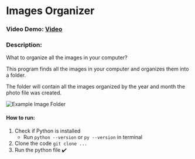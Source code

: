 # Images Organizer
### Video Demo:  [Video](URL)
### Description:
What to organize all the images in your computer?

This program finds all the images in your computer and organizes them into a folder.

The folder will contain all the images organized by the year and month the photo file was created.

![Example Image Folder]()

#### How to run:

1. Check if Python is installed
   - Run `python --version` or `py --version` in terminal
2. Clone the code `git clone ...`
3. Run the python file :heavy_check_mark:
